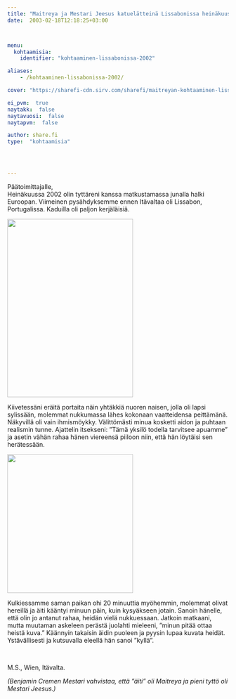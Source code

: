 ```yaml
---
title: "Maitreya ja Mestari Jeesus katuelätteinä Lissabonissa heinäkuussa 2002"
date:  2003-02-18T12:18:25+03:00



menu:
  kohtaamisia:
    identifier: "kohtaaminen-lissabonissa-2002"

aliases:
    - /kohtaaminen-lissabonissa-2002/

cover: "https://sharefi-cdn.sirv.com/sharefi/maitreyan-kohtaaminen-lissabonissa-2002.jpg"

ei_pvm:  true
naytakk:  false
naytavuosi:  false
naytapvm:  false

author: share.fi
type:  "kohtaamisia"



 
---
```

<p>Päätoimittajalle,<br />Heinäkuussa 2002 olin tyttäreni kanssa matkustamassa junalla halki Euroopan. Viimeinen pysähdyksemme ennen Itävaltaa oli Lissabon, Portugalissa. Kaduilla oli paljon kerjäläisiä.</p>
<p class="alignleft pc45"><img src="https://sharefi-cdn.sirv.com/sharefi/maitreyan-kohtaaminen-lissabonissa-2002-aiti.jpg" width="286" height="406" alt="" /></a></p>
<p>Kiivetessäni eräitä portaita näin yhtäkkiä nuoren naisen, jolla oli lapsi sylissään, molemmat nukkumassa lähes kokonaan vaatteidensa peittämänä. Näkyvillä oli vain ihmismöykky. Välittömästi minua kosketti aidon ja puhtaan realismin tunne. Ajattelin itsekseni: ”Tämä yksilö todella tarvitsee apuamme” ja asetin vähän rahaa hänen viereensä piiloon niin, että hän löytäisi sen herätessään.</p>
<p class="alignright pc45"><img src="https://sharefi-cdn.sirv.com/sharefi/maitreyan-kohtaaminen-lissabonissa-2002-lapsi.jpg" width="286" height="316" alt="" /></p>
<p>Kulkiessamme saman paikan ohi 20 minuuttia myöhemmin, molemmat olivat hereillä ja äiti kääntyi minuun päin, kuin kysyäkseen jotain. Sanoin hänelle, että olin jo antanut rahaa, heidän vielä nukkuessaan. Jatkoin matkaani, mutta muutaman askeleen perästä juolahti mieleeni, ”minun pitää ottaa heistä kuva.” Käännyin takaisin äidin puoleen ja pyysin lupaa kuvata heidät. Ystävällisesti ja kutsuvalla eleellä hän sanoi ”kyllä”.</p>

<br clear="all" />
<p>M.S., Wien, Itävalta.</p>
<p><em>(Benjamin C</em><em>remen Mestari vahvistaa, että ”äiti” oli Maitreya ja pieni tyttö oli Mestari Jeesus.)</em>
